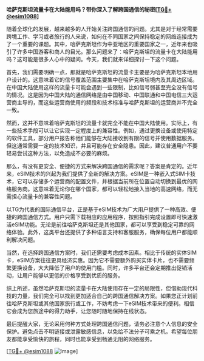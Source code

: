 **哈萨克斯坦流量卡在大陆能用吗？带你深入了解跨国通信的秘密[[TG💪+ @esim1088](https://t.me/s/esim1088)]**

随着全球化的发展，越来越多的人开始关注跨国通信的问题。尤其是对于经常需要跨境工作、学习或者旅行的人来说，如何在不同国家之间保持稳定的网络连接成为了一个重要的课题。其中，哈萨克斯坦作为中亚地区的重要国家之一，近年来也吸引了许多中国游客和商人的目光。那么问题来了：哈萨克斯坦的流量卡在大陆能用吗？这可能是很多人心中的疑问。今天，我们就来详细探讨一下这个问题。

首先，我们需要明确一点，那就是哈萨克斯坦的流量卡主要是为哈萨克斯坦本地用户设计的。这意味着它的信号覆盖范围主要集中在哈萨克斯坦境内及其周边区域。在中国大陆使用这样的流量卡可能会遇到一些限制，比如信号弱甚至完全没有信号的情况。这是因为中国大陆的通信网络是由中国移动、中国联通和中国电信三大运营商主导的，而这些运营商使用的频段和技术标准与哈萨克斯坦的运营商并不完全一致。

然而，这并不意味着哈萨克斯坦的流量卡就完全不能在中国大陆使用。实际上，有一些技术手段可以让它实现一定程度上的兼容性。例如，通过更换设备或使用特定的软件工具，部分用户报告称他们能够在大陆接收到有限的信号并使用数据服务。但这通常需要一定的技术知识，并且可能存在安全隐患。因此，建议普通用户不要轻易尝试这种方法，以免造成不必要的麻烦。

那么，有没有更安全、便捷的方式来解决跨国通信的需求呢？答案是肯定的。近年来，eSIM技术的兴起为我们提供了全新的解决方案。eSIM是一种嵌入式SIM卡技术，它可以存储多个运营商的配置文件，并根据当前所在位置自动切换到最优的网络服务商。这意味着无论你在哪个国家，都可以轻松地接入当地的高速网络，而无需担心流量卡的兼容性问题。

以TG为代表的国际通信平台，正是基于eSIM技术为广大用户提供了一种高效、便捷的跨国通信方式。用户只需下载相应的应用程序，按照指引完成设置即可快速激活eSIM功能。无论是前往哈萨克斯坦还是其他国家，都可以享受到稳定可靠的网络体验。此外，这类平台还提供了多种语言支持和客服服务，确保每位用户都能顺利解决问题。

当然，在选择跨国通信方案时，我们还需要考虑成本因素。相比于传统的实体SIM卡，eSIM方案往往更具经济实惠。因为它不需要额外购买实体卡片，也不需要频繁更换设备，大大降低了用户的使用门槛。同时，许多平台还会定期推出促销活动，让用户能够以更低的价格享受到优质的服务。

综上所述，虽然哈萨克斯坦的流量卡在大陆使用存在一定的局限性，但借助现代科技的力量，我们完全可以找到更加适合自己的跨国通信解决方案。如果您正计划前往哈萨克斯坦或其他国家旅行或工作，不妨考虑一下eSIM技术带来的便利。相信它会成为您旅途中的得力助手，让您随时随地保持在线状态。

最后提醒大家，无论采用何种方式处理跨国通信问题，请务必注意个人信息的安全保护。避免点击不明链接或泄露敏感信息，以免给不法分子可乘之机。希望每位朋友都能享受愉快的旅程，同时也能享受到畅通无阻的网络服务。

[[TG💪+ @esim1088](https://t.me/s/esim1088) ![Image](https://i.postimg.cc/4NQfJmqS/Snipaste-2025-05-13-00-14-12.png)]